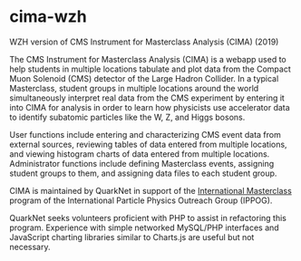 # cima-wzh
WZH version of CMS Instrument for Masterclass Analysis (CIMA) (2019)

The CMS Instrument for Masterclass Analysis (CIMA) is a webapp used to help students in multiple locations tabulate and plot data from the Compact Muon Solenoid (CMS) detector of the Large Hadron Collider.  In a typical Masterclass, student groups in multiple locations around the world simultaneously interpret real data from the CMS experiment by entering it into CIMA for analysis in order to learn how physicists use accelerator data to identify subatomic particles like the W, Z, and Higgs bosons.

User functions include entering and characterizing CMS event data from external sources, reviewing tables of data entered from multiple locations, and viewing histogram charts of data entered from multiple locations.   Administrator functions include defining Masterclass events, assigning student groups to them, and assigning data files to each student group.

CIMA is maintained by QuarkNet in support of the [International Masterclass](http://www.physicsmasterclasses.org/) program of the International Particle Physics Outreach Group (IPPOG).

QuarkNet seeks volunteers proficient with PHP to assist in refactoring this program.  Experience with simple networked MySQL/PHP interfaces and JavaScript charting libraries similar to Charts.js are useful but not necessary.

